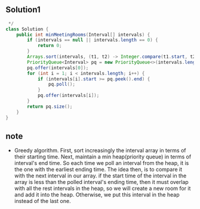 ## Solution1
``` java
 */
class Solution {
    public int minMeetingRooms(Interval[] intervals) {
        if (intervals == null || intervals.length == 0) {
            return 0;
        }
        Arrays.sort(intervals, (t1, t2) -> Integer.compare(t1.start, t2.start));
        PriorityQueue<Interval> pq = new PriorityQueue<>(intervals.length, (t1, t2) -> Integer.compare(t1.end, t2.end));
        pq.offer(intervals[0]);
        for (int i = 1; i < intervals.length; i++) {
            if (intervals[i].start >= pq.peek().end) {
                pq.poll();
            }
            pq.offer(intervals[i]);
        }
        return pq.size();
    }
}
```

## note
* Greedy algorithm. First, sort increasingly the interval array in terms of their starting time. Next, maintain a 
min heap(priority queue) in terms of interval's end time. So each time we poll an interval from the heap, it is the 
one with the earliest ending time. The idea then, is to compare it with the next interval in our array. if the start
time of the interval in the array is less than the polled interval's ending time, then it must overlap with all the 
rest intervals in the heap, so we will create a new room for it and add it into the heap. Otherwise, we put this 
interval in the heap instead of the last one.
